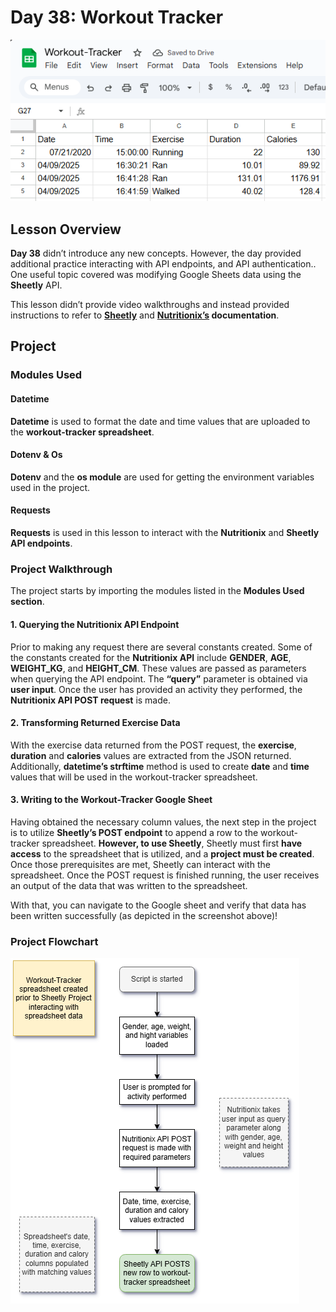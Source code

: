 [nutritionixsite]: https://www.nutritionix.com/business/api
[sheetlysite]: https://sheety.co/
# Day 38: Workout Tracker
![Workout tracker spreadsheet](../Images/Day38-WorkOutTracker.png)
## Lesson Overview
**Day 38** didn’t introduce any new concepts. However, the day provided additional practice interacting with API endpoints, and API authentication.. One useful topic covered was modifying Google Sheets data using the **Sheetly** API.

This lesson didn’t provide video walkthroughs and instead provided instructions to refer to [**Sheetly**][sheetlysite] and **[Nutritionix’s][nutritionixsite] documentation**.
## Project
### Modules Used
#### Datetime
**Datetime** is used to format the date and time values that are uploaded to the **workout-tracker spreadsheet**.
#### Dotenv & Os
**Dotenv** and the **os module** are used for getting the environment variables used in the project.
#### Requests
**Requests** is used in this lesson to interact with the **Nutritionix** and **Sheetly API endpoints**.
### Project Walkthrough
The project starts by importing the modules listed in the **Modules Used section**.
#### 1. Querying the Nutritionix API Endpoint
Prior to making any request there are several constants created. Some of the constants created for the **Nutritionix API** include **GENDER**, **AGE**, **WEIGHT_KG**, and **HEIGHT_CM**. These values are passed as parameters when querying the API endpoint. The **“query”** parameter is obtained via **user input**. Once the user has provided an activity they performed, the **Nutritionix API POST request** is made.
#### 2. Transforming Returned Exercise Data
With the exercise data returned from the POST request, the **exercise**, **duration** and **calories** values are extracted from the JSON returned. Additionally, **datetime’s strftime** method is used to create **date** and **time** values that will be used in the workout-tracker spreadsheet.
#### 3. Writing to the Workout-Tracker Google Sheet
Having obtained the necessary column values, the next step in the project is to utilize **Sheetly’s POST endpoint** to append a row to the workout-tracker spreadsheet. **However, to use Sheetly**, Sheetly must first **have access** to the spreadsheet that is utilized, and a **project must be created**. Once those prerequisites are met, Sheetly can interact with the spreadsheet. Once the POST request is finished running, the user receives an output of the data that was written to the spreadsheet.

With that, you can navigate to the Google sheet and verify that data has been written successfully (as depicted in the screenshot above)!

### Project Flowchart
![Workout tracker flowchart](../Images/Day38-WorkOutTrackerFlow.png)